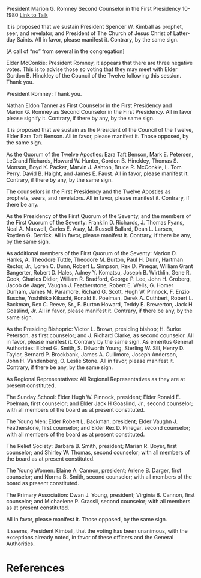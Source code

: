 President Marion G. Romney
Second Counselor in the First Presidency
10-1980
[Link to Talk](https://www.churchofjesuschrist.org/study/general-conference/1980/10/the-sustaining-of-church-officers?lang=eng)

It is proposed that we sustain President Spencer W. Kimball as prophet, seer, and revelator, and President of The Church of Jesus Christ of Latter-day Saints. All in favor, please manifest it. Contrary, by the same sign.

[A call of “no” from several in the congregation]

Elder McConkie: President Romney, it appears that there are three negative votes. This is to advise those so voting that they may meet with Elder Gordon B. Hinckley of the Council of the Twelve following this session. Thank you.

President Romney: Thank you.

Nathan Eldon Tanner as First Counselor in the First Presidency and Marion G. Romney as Second Counselor in the First Presidency. All in favor please signify it. Contrary, if there by any, by the same sign.

It is proposed that we sustain as the President of the Council of the Twelve, Elder Ezra Taft Benson. All in favor, please manifest it. Those opposed, by the same sign.

As the Quorum of the Twelve Apostles: Ezra Taft Benson, Mark E. Petersen, LeGrand Richards, Howard W. Hunter, Gordon B. Hinckley, Thomas S. Monson, Boyd K. Packer, Marvin J. Ashton, Bruce R. McConkie, L. Tom Perry, David B. Haight, and James E. Faust. All in favor, please manifest it. Contrary, if there by any, by the same sign.

The counselors in the First Presidency and the Twelve Apostles as prophets, seers, and revelators. All in favor, please manifest it. Contrary, if there be any.

As the Presidency of the First Quorum of the Seventy, and the members of the First Quorum of the Seventy: Franklin D. Richards, J. Thomas Fyans, Neal A. Maxwell, Carlos E. Asay, M. Russell Ballard, Dean L. Larsen, Royden G. Derrick. All in favor, please manifest it. Contrary, if there be any, by the same sign.

As additional members of the First Quorum of the Seventy: Marion D. Hanks, A. Theodore Tuttle, Theodore M. Burton, Paul H. Dunn, Hartman Rector, Jr., Loren C. Dunn, Robert L. Simpson, Rex D. Pinegar, William Grant Bangerter, Robert D. Hales, Adney Y. Komatsu, Joseph B. Wirthlin, Gene R. Cook, Charles Didier, William R. Bradford, George P. Lee, John H. Groberg, Jacob de Jager, Vaughn J. Featherstone, Robert E. Wells, G. Homer Durham, James M. Paramore, Richard G. Scott, Hugh W. Pinnock, F. Enzio Busche, Yoshihiko Kikuchi, Ronald E. Poelman, Derek A. Cuthbert, Robert L. Backman, Rex C. Reeve, Sr., F. Burton Howard, Teddy E. Brewerton, Jack H Goaslind, Jr. All in favor, please manifest it. Contrary, if there be any, by the same sign.

As the Presiding Bishopric: Victor L. Brown, presiding bishop; H. Burke Peterson, as first counselor; and J. Richard Clarke, as second counselor. All in favor, please manifest it. Contrary by the same sign. As emeritus General Authorities: Eldred G. Smith, S. Dilworth Young, Sterling W. Sill, Henry D. Taylor, Bernard P. Brockbank, James A. Cullimore, Joseph Anderson, John H. Vandenberg, O. Leslie Stone. All in favor, please manifest it. Contrary, if there be any, by the same sign.

As Regional Representatives: All Regional Representatives as they are at present constituted.

The Sunday School: Elder Hugh W. Pinnock, president; Elder Ronald E. Poelman, first counselor; and Elder Jack H Goaslind, Jr., second counselor; with all members of the board as at present constituted.

The Young Men: Elder Robert L. Backman, president; Elder Vaughn J. Featherstone, first counselor; and Elder Rex D. Pinegar, second counselor; with all members of the board as at present constituted.

The Relief Society: Barbara B. Smith, president; Marian R. Boyer, first counselor; and Shirley W. Thomas, second counselor; with all members of the board as at present constituted.

The Young Women: Elaine A. Cannon, president; Arlene B. Darger, first counselor; and Norma B. Smith, second counselor; with all members of the board as present constituted.

The Primary Association: Dwan J. Young, president; Virginia B. Cannon, first counselor; and Michaelene P. Grassli, second counselor; with all members as at present constituted.

All in favor, please manifest it. Those opposed, by the same sign.

It seems, President Kimball, that the voting has been unanimous, with the exceptions already noted, in favor of these officers and the General Authorities.

# References
